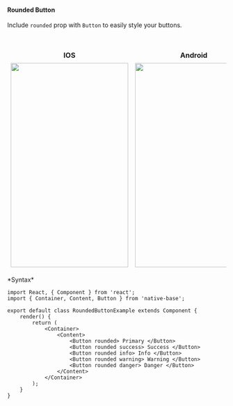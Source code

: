 #### Rounded Button

Include <code>rounded</code> prop with <code>Button</code> to easily style your buttons.

<br />
    <table>
      <thead>
        <tr style="border-style: hidden">
          <th style="border-style: hidden">IOS</th>
          <th>Android</th>
        </tr>
      </thead>
      <thead>
        <tr style="border-style: hidden">
          <th style="border-style: hidden"><img height="470" width="270" src="{{('../../assets/ios/components/rounded-button.png')}}" alt="" /></th>
          <th><img height="470" width="270" src="{{('../../assets/android/components/rounded-button.png')}}" alt="" /></th>
        </tr>
      </thead>
    </table>
*Syntax*

<pre class="line-numbers"><code class="language-jsx">import React, { Component } from 'react';
import { Container, Content, Button } from 'native-base';
​
export default class RoundedButtonExample extends Component {
    render() {
        return (
            &lt;Container>
                &lt;Content>
                    &lt;Button rounded> Primary &lt;/Button>
                    &lt;Button rounded success> Success &lt;/Button>
                    &lt;Button rounded info> Info &lt;/Button>
                    &lt;Button rounded warning> Warning &lt;/Button>
                    &lt;Button rounded danger> Danger &lt;/Button>
                &lt;/Content>
            &lt;/Container>
        );
    }
}</code></pre><br />
